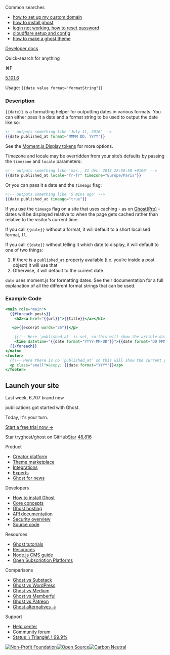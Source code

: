 Common searches

- [how to set up my custom domain](https://ghost.org/help/using-custom-domains/)
- [how to install ghost](https://ghost.org/docs/install/)
- [login not working, how to reset password](https://ghost.org/help/how-do-i-reset-my-password/)
- [cloudflare setup and config](https://ghost.org/help/cloudflare-domain-setup/)
- [how to make a ghost theme](https://ghost.org/docs/themes/)

[Developer docs](https://ghost.org/docs/)

Quick-search for anything

⌘F

[5.101.6](https://github.com/tryghost/ghost/)

Usage: `{{date value format="formatString"}}`

### Description

`{{date}}` is a formatting helper for outputting dates in various formats. You can either pass it a date and a format string to be used to output the date like so:

```handlebars
<!-- outputs something like 'July 11, 2016' -->
{{date published_at format="MMMM DD, YYYY"}}

```

See the [Moment.js Display tokens](https://momentjs.com/docs/#/displaying/format/) for more options.

Timezone and locale may be overridden from your site’s defaults by passing the `timezone` and `locale` parameters:

```handlebars
<!-- outputs something like 'mar., 31 déc. 2013 22:58:58 +0100' -->
{{date published_at locale="fr-fr" timezone="Europe/Paris"}}

```

Or you can pass it a date and the `timeago` flag:

```handlebars
<!-- outputs something like '5 mins ago' -->
{{date published_at timeago="true"}}

```

If you use the `timeago` flag on a site that uses caching - as on [Ghost(Pro)](https://ghost.org/pricing/) \- dates will be displayed relative to when the page gets cached rather than relative to the visitor’s current time.

If you call `{{date}}` without a format, it will default to a short localised format, `ll`.

If you call `{{date}}` without telling it which date to display, it will default to one of two things:

1. If there is a `published_at` property available (i.e. you’re inside a post object) it will use that
2. Otherwise, it will default to the current date

`date` uses moment.js for formatting dates. See their documentation for a full explanation of all the different format strings that can be used.

### Example Code

```handlebars
<main role="main">
  {{#foreach posts}}
    <h2><a href="{{url}}">{{title}}</a></h2>

   <p>{{excerpt words="26"}}</p>

    {{!-- Here `published_at` is set, so this will show the article date --}}
    <time datetime="{{date format="YYYY-MM-DD"}}">{{date format="DD MMMM YYYY"}}</time>
  {{/foreach}}
</main>
<footer>
  {{!-- Here there is no `published_at` so this will show the current year --}}
  <p class="small">&copy; {{date format="YYYY"}}</p>
</footer>

```

## Launch your site

Last week, 6,707 brand new

publications got started with Ghost.

Today, it's your turn.

[Start a free trial now →](https://account.ghost.org/signup/)

Star tryghost/ghost on GitHub[Star](https://github.com/tryghost/ghost) [48,816](https://github.com/tryghost/ghost/stargazers)

Product

- [Creator platform](https://ghost.org/)
- [Theme marketplace](https://ghost.org/marketplace/)
- [Integrations](https://ghost.org/integrations/)
- [Experts](https://ghost.org/experts/)
- [Ghost for news](https://ghost.org/news/)

Developers

- [How to install Ghost](https://ghost.org/docs/install/)
- [Core concepts](https://ghost.org/docs/)
- [Ghost hosting](https://ghost.org/pricing/)
- [API documentation](https://ghost.org/docs/content-api/)
- [Security overview](https://ghost.org/docs/security/)
- [Source code](https://github.com/TryGhost/Ghost)

Resources

- [Ghost tutorials](https://ghost.org/tutorials/)
- [Resources](https://ghost.org/resources/)
- [Node.js CMS guide](https://nodecms.guide/)
- [Open Subscription Platforms](https://opensubscriptionplatforms.com/)

Comparisons

- [Ghost vs Substack](https://ghost.org/vs/substack/)
- [Ghost vs WordPress](https://ghost.org/vs/wordpress/)
- [Ghost vs Medium](https://ghost.org/vs/medium/)
- [Ghost vs Memberful](https://ghost.org/vs/memberful/)
- [Ghost vs Patreon](https://ghost.org/vs/patreon/)
- [Ghost alternatives →](https://ghost.org/alternatives/)

Support

- [Help center](https://ghost.org/help/)
- [Community forum](https://forum.ghost.org/)
- [Status  \\
Triangle\\
\\
99.9%](https://status.ghost.org/)

[![Non-Profit Foundation](https://ghost.org/images/logos/indie.svg)](https://ghost.org/about/)[![Open Source](https://ghost.org/images/logos/opensource.svg)](https://github.com/tryghost)[![Carbon Neutral](https://ghost.org/images/logos/carbonneutral.svg)](https://climate.stripe.com/6MNofu)